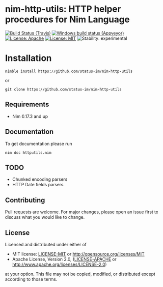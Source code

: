 # nim-http-utils: HTTP helper procedures for Nim Language

[![Build Status (Travis)](https://img.shields.io/travis/status-im/nim-http-utils/master.svg?label=Linux%20/%20macOS "Linux/macOS build status (Travis)")](https://travis-ci.org/status-im/nim-http-utils)
[![Windows build status (Appveyor)](https://img.shields.io/appveyor/ci/nimbus/nim-http-utils/master.svg?label=Windows "Windows build status (Appveyor)")](https://ci.appveyor.com/project/nimbus/nim-http-utils)
[![License: Apache](https://img.shields.io/badge/License-Apache%202.0-blue.svg)](https://opensource.org/licenses/Apache-2.0)
[![License: MIT](https://img.shields.io/badge/License-MIT-blue.svg)](https://opensource.org/licenses/MIT)
![Stability: experimental](https://img.shields.io/badge/stability-experimental-orange.svg)

# Installation

```
nimble install https://github.com/status-im/nim-http-utils
```
or
```
git clone https://github.com/status-im/nim-http-utils
```

## Requirements

* Nim 0.17.3 and up

## Documentation

To get documentation please run
```
nim doc httputils.nim
```

## TODO

* Chunked encoding parsers
* HTTP Date fields parsers

## Contributing

Pull requests are welcome. For major changes, please open an issue first to discuss what you would like to change.

## License

Licensed and distributed under either of

* MIT license: [LICENSE-MIT](LICENSE-MIT) or http://opensource.org/licenses/MIT
* Apache License, Version 2.0, ([LICENSE-APACHE](LICENSE-APACHE) or http://www.apache.org/licenses/LICENSE-2.0)

at your option. This file may not be copied, modified, or distributed except according to those terms.

